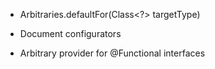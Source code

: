 - Arbitraries.defaultFor(Class<?> targetType)

- Document configurators

- Arbitrary provider for @Functional interfaces
